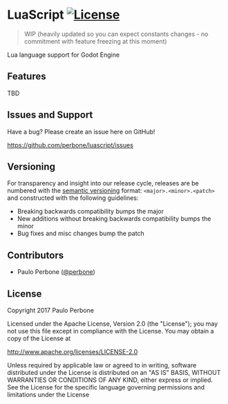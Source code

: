 LuaScript [![License](https://img.shields.io/:license-apache-blue.svg)](https://opensource.org/licenses/Apache-2.0) 
======

> WIP (heavily updated so you can expect constants changes - no commitment with feature freezing at this moment)

Lua language support for Godot Engine

## Features

TBD

## Issues and Support

Have a bug? Please create an issue here on GitHub!

https://github.com/perbone/luascript/issues

## Versioning

For transparency and insight into our release cycle, releases are be numbered with the [semantic versioning](http://semver.org/) format: `<major>.<minor>.<patch>` and constructed with the following guidelines:

* Breaking backwards compatibility bumps the major
* New additions without breaking backwards compatibility bumps the minor
* Bug fixes and misc changes bump the patch

## Contributors

* Paulo Perbone ([@perbone](https://twitter.com/perbone))

## License

Copyright 2017 Paulo Perbone

Licensed under the Apache License, Version 2.0 (the "License");
you may not use this file except in compliance with the License.
You may obtain a copy of the License at

http://www.apache.org/licenses/LICENSE-2.0

Unless required by applicable law or agreed to in writing, software
distributed under the License is distributed on an "AS IS" BASIS,
WITHOUT WARRANTIES OR CONDITIONS OF ANY KIND, either express or implied.
See the License for the specific language governing permissions and
limitations under the License
